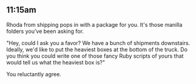 ## 11:15am

Rhoda from shipping pops in with a package for you. It's those manilla folders you've been asking for.

"Hey, could I ask you a favor? We have a bunch of shipments downstairs. Ideally, we'd like to put the heaviest
 boxes at the bottom of the truck. Do you think you could write one of those fancy Ruby scripts of yours that
 would tell us what the heaviest box is?"

You reluctantly agree.

